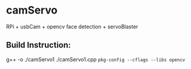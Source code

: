 # camServo #
RPi + usbCam + opencv face detection + servoBlaster 


## Build Instruction:  ## 
g++ -o ./camServo1 ./camServo1.cpp `pkg-config --cflags --libs opencv`



